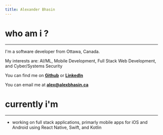 ```yaml
---
title: Alexander Bhasin
---
```


# who am i ?
---
I'm a software developer from Ottawa, Canada.

My interests are: AI/ML, Mobile Development, Full Stack Web Development, and Cyber/Systems Security

You can find me on **[Github](https://github.com/alexbhas)** or **[LinkedIn](https://www.linkedin.com/in/alexbhas/)**

You can email me at **alex@alexbhasin.ca**

# currently i'm
---
- working on full stack applications, primarly mobile apps for iOS and Android using React Native, Swift, and Kotlin
